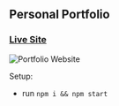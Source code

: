 ## Personal Portfolio

### [Live Site](https://jsmasterypro.com)

![Portfolio Website](https://i.ibb.co/WgPMpts/image.png)



Setup:
- run ```npm i && npm start```


